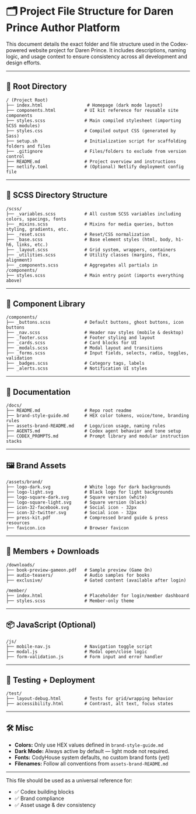 
# 🗂 Project File Structure for Daren Prince Author Platform

This document details the exact folder and file structure used in the Codex-powered website project for Daren Prince. It includes descriptions, naming logic, and usage context to ensure consistency across all development and design efforts.

---

## 🔧 Root Directory

```
/ (Project Root)
├── index.html                 # Homepage (dark mode layout)
├── components.html           # UI kit reference for reusable site components
├── styles.scss               # Main compiled stylesheet (importing SCSS modules)
├── styles.css                # Compiled output CSS (generated by Sass)
├── setup.sh                  # Initialization script for scaffolding folders and files
├── .gitignore                # Files/folders to exclude from version control
├── README.md                 # Project overview and instructions
├── netlify.toml              # (Optional) Netlify deployment config file
```

---

## 🧱 SCSS Directory Structure

```
/scss/
├── _variables.scss           # All custom SCSS variables including colors, spacings, fonts
├── _mixins.scss              # Mixins for media queries, button styling, gradients, etc.
├── _reset.scss               # Reset/CSS normalization
├── _base.scss                # Base element styles (html, body, h1-h6, links, etc.)
├── _layout.scss              # Grid system, wrappers, containers
├── _utilities.scss           # Utility classes (margins, flex, alignment)
├── _components.scss          # Aggregates all partials in /components/
├── styles.scss               # Main entry point (imports everything above)
```

---

## 🧩 Component Library

```
/components/
├── _buttons.scss             # Default buttons, ghost buttons, icon buttons
├── _nav.scss                 # Header nav styles (mobile & desktop)
├── _footer.scss              # Footer styling and layout
├── _cards.scss               # Card blocks for UI
├── _modals.scss              # Modal layout and transitions
├── _forms.scss               # Input fields, selects, radio, toggles, validation
├── _badges.scss              # Category tags, labels
├── _alerts.scss              # Notification UI styles
```

---

## 📝 Documentation

```
/docs/
├── README.md                 # Repo root readme
├── brand-style-guide.md      # HEX color tokens, voice/tone, branding rules
├── assets-brand-README.md    # Logo/icon usage, naming rules
├── AGENTS.md                 # Codex agent behavior and tone setup
├── CODEX_PROMPTS.md          # Prompt library and modular instruction stacks
```

---

## 🖼 Brand Assets

```
/assets/brand/
├── logo-dark.svg             # White logo for dark backgrounds
├── logo-light.svg            # Black logo for light backgrounds
├── logo-square-dark.svg      # Square version (white)
├── logo-square-light.svg     # Square version (black)
├── icon-32-facebook.svg      # Social icon - 32px
├── icon-32-twitter.svg       # Social icon - 32px
├── press-kit.pdf             # Compressed brand guide & press resources
├── favicon.ico               # Browser favicon
```

---

## 🔐 Members + Downloads

```
/downloads/
├── book-preview-gameon.pdf   # Sample preview (Game On)
├── audio-teasers/            # Audio samples for books
├── exclusive/                # Gated content (available after login)
```

```
/member/
├── index.html                # Placeholder for login/member dashboard
├── styles.scss               # Member-only theme
```

---

## 📦 JavaScript (Optional)

```
/js/
├── mobile-nav.js             # Navigation toggle script
├── modal.js                  # Modal open/close logic
├── form-validation.js        # Form input and error handler
```

---

## 🧪 Testing + Deployment

```
/test/
├── layout-debug.html         # Tests for grid/wrapping behavior
├── accessibility.html        # Contrast, alt text, focus states
```

---

## 🛠 Misc

- **Colors:** Only use HEX values defined in `brand-style-guide.md`
- **Dark Mode:** Always active by default — light mode not required.
- **Fonts:** CodyHouse system defaults, no custom brand fonts (yet)
- **Filenames:** Follow all conventions from `assets-brand-README.md`

---

This file should be used as a universal reference for:
- ✅ Codex building blocks
- ✅ Brand compliance
- ✅ Asset usage & dev consistency

